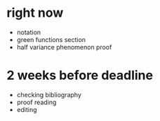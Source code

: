 # right now

- notation
- green functions section
- half variance phenomenon proof

# $2$ weeks before deadline

- checking bibliography
- proof reading
- editing
